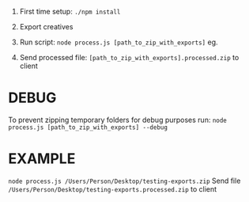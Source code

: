 1. First time setup: `./npm install`

2. Export creatives
3. Run script: `node process.js [path_to_zip_with_exports]`
    eg.
4. Send processed file: `[path_to_zip_with_exports].processed.zip` to client

# DEBUG
To prevent zipping temporary folders for debug purposes run:
`node process.js [path_to_zip_with_exports] --debug`

# EXAMPLE
`node process.js /Users/Person/Desktop/testing-exports.zip`
Send file `/Users/Person/Desktop/testing-exports.processed.zip` to client

